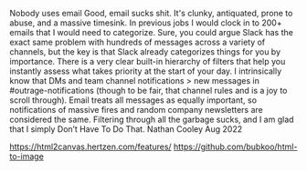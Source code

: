 

Nobody uses email
Good, email sucks shit. It's clunky, antiquated, prone to abuse, and a massive timesink. In previous jobs I would clock in to 200+ emails that I would need to categorize. Sure, you could argue Slack has the exact same problem with hundreds of messages across a variety of channels, but the key is that Slack already categorizes things for you by importance. There is a very clear built-in hierarchy of filters that help you instantly assess what takes priority at the start of your day. I intrinsically know that DMs and team channel notifications > new messages in #outrage-notifications (though to be fair, that channel rules and is a joy to scroll through). Email treats all messages as equally important, so notifications of massive fires and random company newsletters are considered the same. Filtering through all the garbage sucks, and I am glad that I simply Don’t Have To Do That.
Nathan Cooley Aug 2022


https://html2canvas.hertzen.com/features/
https://github.com/bubkoo/html-to-image
